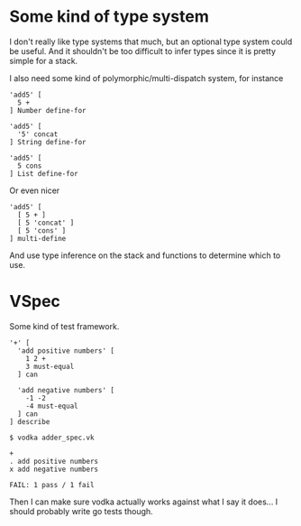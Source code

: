 # Some kind of type system

I don't really like type systems that much, but an optional type system could be
useful. And it shouldn't be too difficult to infer types since it is pretty
simple for a stack.

I also need some kind of polymorphic/multi-dispatch system, for instance

    'add5' [
      5 +
    ] Number define-for

    'add5' [
      '5' concat
    ] String define-for

    'add5' [
      5 cons
    ] List define-for

Or even nicer

    'add5' [
      [ 5 + ]
      [ 5 'concat' ]
      [ 5 'cons' ]
    ] multi-define

And use type inference on the stack and functions to determine which to use.


# VSpec

Some kind of test framework.

    '+' [
      'add positive numbers' [
        1 2 +
        3 must-equal
      ] can

      'add negative numbers' [
        -1 -2
        -4 must-equal
      ] can
    ] describe

    $ vodka adder_spec.vk

    +
    . add positive numbers
    x add negative numbers

    FAIL: 1 pass / 1 fail

Then I can make sure vodka actually works against what I say it does... I should
probably write go tests though.
